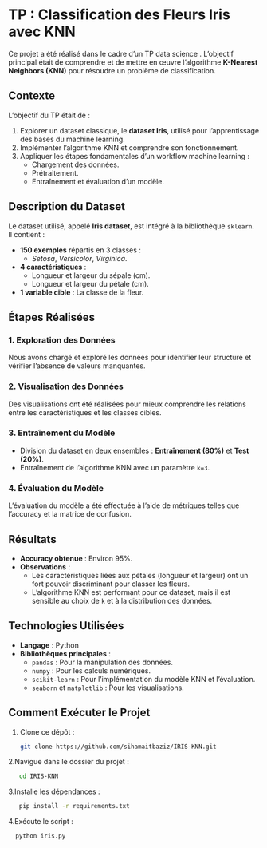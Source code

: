 # TP : Classification des Fleurs Iris avec KNN

Ce projet a été réalisé dans le cadre d’un TP data science . L’objectif principal était de comprendre et de mettre en œuvre l’algorithme **K-Nearest Neighbors (KNN)** pour résoudre un problème de classification.

## **Contexte**

L’objectif du TP était de :
1. Explorer un dataset classique, le **dataset Iris**, utilisé pour l’apprentissage des bases du machine learning.
2. Implémenter l’algorithme KNN et comprendre son fonctionnement.
3. Appliquer les étapes fondamentales d’un workflow machine learning :
   - Chargement des données.
   - Prétraitement.
   - Entraînement et évaluation d’un modèle.


## **Description du Dataset**

Le dataset utilisé, appelé **Iris dataset**, est intégré à la bibliothèque `sklearn`. Il contient :
- **150 exemples** répartis en 3 classes : 
  - *Setosa*, *Versicolor*, *Virginica*.
- **4 caractéristiques** :
  - Longueur et largeur du sépale (cm).
  - Longueur et largeur du pétale (cm).
- **1 variable cible** : La classe de la fleur.


## **Étapes Réalisées**

### **1. Exploration des Données**
Nous avons chargé et exploré les données pour identifier leur structure et vérifier l’absence de valeurs manquantes.


### **2. Visualisation des Données**
Des visualisations ont été réalisées pour mieux comprendre les relations entre les caractéristiques et les classes cibles.


### **3. Entraînement du Modèle**
- Division du dataset en deux ensembles : **Entraînement (80%)** et **Test (20%)**.
- Entraînement de l’algorithme KNN avec un paramètre `k=3`.

### **4. Évaluation du Modèle**
L’évaluation du modèle a été effectuée à l’aide de métriques telles que l’accuracy et la matrice de confusion.


## **Résultats**

- **Accuracy obtenue** : Environ 95%.
- **Observations** :
  - Les caractéristiques liées aux pétales (longueur et largeur) ont un fort pouvoir discriminant pour classer les fleurs.
  - L’algorithme KNN est performant pour ce dataset, mais il est sensible au choix de `k` et à la distribution des données.

## **Technologies Utilisées**

- **Langage** : Python
- **Bibliothèques principales** :
  - `pandas` : Pour la manipulation des données.
  - `numpy` : Pour les calculs numériques.
  - `scikit-learn` : Pour l’implémentation du modèle KNN et l’évaluation.
  - `seaborn` et `matplotlib` : Pour les visualisations.

## **Comment Exécuter le Projet**

1. Clone ce dépôt :
   ```bash
   git clone https://github.com/sihamaitbaziz/IRIS-KNN.git
2.Navigue dans le dossier du projet :
```bash
   cd IRIS-KNN
```
3.Installe les dépendances :
```bash
   pip install -r requirements.txt
```
4.Exécute le script :
```bash
  python iris.py
```


